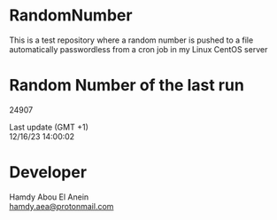 # RandomNumber    
This is a test repository where a random number is pushed to a file automatically passwordless from a cron job in my Linux CentOS server    
# Random Number of the last run   
24907
      
Last update (GMT +1)    
12/16/23 14:00:02
# Developer    
Hamdy Abou El Anein   
hamdy.aea@protonmail.com
